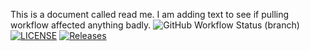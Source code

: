 This is a document called read me.
I am adding text to see if pulling workflow affected anything badly.
![GitHub Workflow Status (branch)](https://img.shields.io/github/actions/workflow/status/40624987/sem/main.yml?branch=master)
[![LICENSE](https://img.shields.io/github/license/<40624987>/sem.svg?style=flat-square)](https://github.com/<github-username>/sem/blob/master/LICENSE)
[![Releases](https://img.shields.io/github/release/<40624987>/sem/all.svg?style=flat-square)](https://github.com/<github-username>/sem/releases)